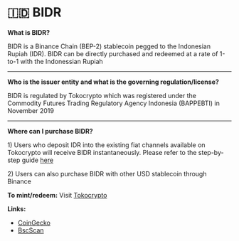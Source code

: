 # 🇮🇩 BIDR

**What is BIDR?**

BIDR is a Binance Chain \(BEP-2\) stablecoin pegged to the Indonesian Rupiah \(IDR\). BIDR can be directly purchased and redeemed at a rate of 1-to-1 with the Indonessian Rupiah  
****

**Who is the issuer entity and what is the governing regulation/license?**

BIDR is regulated by Tokocrypto which was registered under the Commodity Futures Trading Regulatory Agency Indonesia \(BAPPEBTI\) in November 2019  
****

**Where can I purchase BIDR?**

1\) Users who deposit IDR into the existing fiat channels available on Tokocrypto will receive BIDR instantaneously. Please refer to the step-by-step guide [here](https://www.youtube.com/playlist?list=PLhT4IHvkMwXOvuvvm9y3Y-aM0JQ9a0A-H)

2\) Users can also purchase BIDR with other USD stablecoin through Binance



**To mint/redeem:** Visit [Tokocrypto](https://www.tokocrypto.com/)

**Links:** 

* [CoinGecko](https://www.coingecko.com/en/coins/bidr)
* [BscScan](https://bscscan.com/token/0x9a2f5556e9a637e8fbce886d8e3cf8b316a1d8a2)



